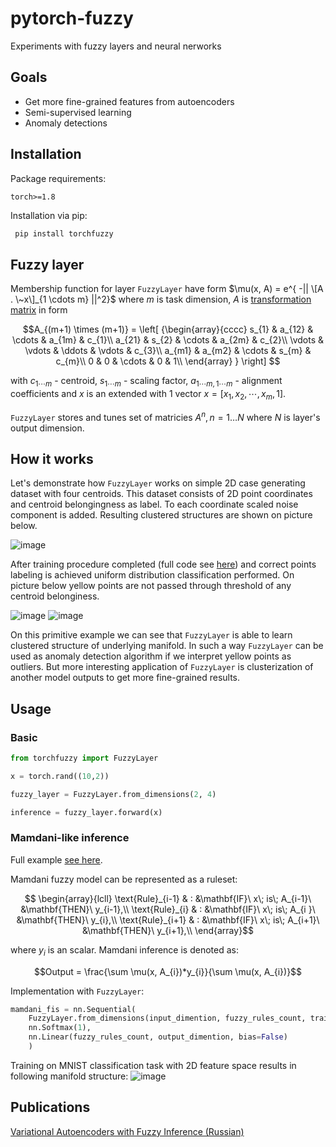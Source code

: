 # pytorch-fuzzy

Experiments with fuzzy layers and neural nerworks

## Goals

- Get more fine-grained features from autoencoders
- Semi-supervised learning
- Anomaly detections

## Installation

Package requirements:

`
torch>=1.8
`

Installation via pip:

```python
 pip install torchfuzzy
```

## Fuzzy layer

Membership function for layer `FuzzyLayer` have form $\mu(x, A) = e^{ -|| \[A . \~x\]_{1 \cdots m} ||^2}$ where $m$ is task dimension,  $A$ is [transformation matrix](https://en.wikipedia.org/wiki/Transformation_matrix) in form 

```math
A_{(m+1) \times (m+1)} =
  \left[ {\begin{array}{cccc}
    s_{1} & a_{12} & \cdots & a_{1m} & c_{1}\\
    a_{21} & s_{2} & \cdots & a_{2m} & c_{2}\\
    \vdots & \vdots & \ddots & \vdots & c_{3}\\
    a_{m1} & a_{m2} & \cdots & s_{m} & c_{m}\\
    0 & 0 & \cdots & 0 & 1\\
  \end{array} } \right]

```

with $c_{1\cdots m}$ - centroid, 
$s_{1\cdots m}$ - scaling factor, 
$a_{1\cdots m, 1\cdots m}$ - alignment coefficients and 
$x$ is an extended with $1$ vector 
$x = [x_1, x_2, \cdots, x_m, 1]$.

`FuzzyLayer` stores and tunes set of matricies $A^{n}, n = 1 \dots N$ where $N$ is layer's output dimension.

## How it works

Let's demonstrate how `FuzzyLayer` works on simple 2D case generating dataset with four centroids. 
This dataset consists of 2D point coordinates and centroid belongingness as label.
To each coordinate scaled noise component is added.
Resulting clustered structures are shown on picture below. 

![image](https://user-images.githubusercontent.com/6205671/211149471-9d850748-f40b-4acc-8250-331b5594ffe0.png)


After training procedure completed (full code see [here](experiments_simple_clustering.py)) and correct points labeling is achieved uniform distribution classification performed. On picture below yellow points are not passed through threshold of any centroid belonginess.

![image](https://user-images.githubusercontent.com/6205671/211149065-b72b1e11-a538-479b-813a-df4e06ab115c.png)
![image](https://user-images.githubusercontent.com/6205671/214388927-6e70dcf1-2323-4ac9-8589-144e96a6375d.png)

On this primitive example we can see that `FuzzyLayer` is able to learn clustered structure of underlying manifold.
In such a way `FuzzyLayer` can be used as anomaly detection algorithm if we interpret yellow points as outliers. 
But more interesting application of `FuzzyLayer` is clusterization of another model outputs to get more fine-grained results.

## Usage

### Basic

```python
from torchfuzzy import FuzzyLayer

x = torch.rand((10,2))

fuzzy_layer = FuzzyLayer.from_dimensions(2, 4)

inference = fuzzy_layer.forward(x)

```

### Mamdani-like inference

Full example [see here](experiments_mamdani_mnist.ipynb).

Mamdani fuzzy model can be represented as a ruleset:

```math
    \begin{array}{lcll}
        \text{Rule}_{i-1} & : &\mathbf{IF}\ x\; is\; A_{i-1}\ &\mathbf{THEN}\ y_{i-1},\\
        \text{Rule}_{i}   & : &\mathbf{IF}\ x\; is\; A_{i  }\ &\mathbf{THEN}\ y_{i},\\
        \text{Rule}_{i+1} & : &\mathbf{IF}\ x\; is\; A_{i+1}\ &\mathbf{THEN}\ y_{i+1},\\
    \end{array}
```

where $y_{i}$ is an scalar. Mamdani inference is denoted as:

```math
Output = \frac{\sum \mu(x, A_{i})*y_{i}}{\sum \mu(x, A_{i})}
```

Implementation with `FuzzyLayer`:

```python
mamdani_fis = nn.Sequential(
    FuzzyLayer.from_dimensions(input_dimention, fuzzy_rules_count, trainable=True),
    nn.Softmax(1),
    nn.Linear(fuzzy_rules_count, output_dimention, bias=False)
    )
```

Training on MNIST classification task with 2D feature space results in following manifold structure:
![image](https://github.com/user-attachments/assets/eba30021-27ce-424f-81cd-45c03493ff58)


## Publications

[Variational Autoencoders with Fuzzy Inference (Russian)](https://habr.com/ru/articles/803789/)
